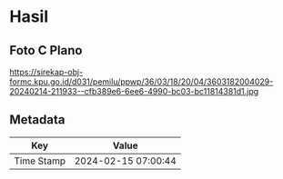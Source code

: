 # Hasil

## Foto C Plano

https://sirekap-obj-formc.kpu.go.id/d031/pemilu/ppwp/36/03/18/20/04/3603182004029-20240214-211933--cfb389e6-6ee6-4990-bc03-bc11814381d1.jpg


## Metadata

| Key        | Value               |
| ---------- | ------------------- |
| Time Stamp | 2024-02-15 07:00:44 |



